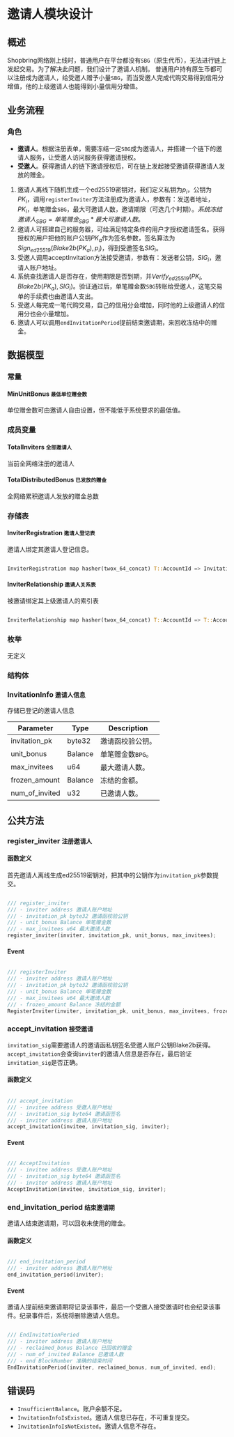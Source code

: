 # 邀请人模块设计

## 概述

Shopbring网络刚上线时，普通用户在平台都没有`SBG`（原生代币），无法进行链上发起交易。为了解决此问题，我们设计了邀请人机制。
普通用户持有原生币都可以注册成为邀请人，给受邀人赠予小量`SBG`，而当受邀人完成代购交易得到信用分增值，他的上级邀请人也能得到小量信用分增值。

## 业务流程

### 角色

- **邀请人**。根据注册表单，需要冻结一定`SBG`成为邀请人，并搭建一个链下的邀请人服务，让受邀人访问服务获得邀请授权。
- **受邀人**。获得邀请人的链下邀请授权后，可在链上发起接受邀请获得邀请人发放的赠金。

1. 邀请人离线下随机生成一个ed25519密钥对，我们定义私钥为$p_i$，公钥为$PK_i$，调用`registerInviter`方法注册成为邀请人，参数有：发送者地址，$PK_i$，单笔赠金`SBG`，最大可邀请人数，邀请期限（可选几个时期）。$系统冻结邀请人_{SBG} = 单笔赠金_{SBG} * 最大可邀请人数$。
1. 邀请人可搭建自己的服务器，可给满足特定条件的用户才授权邀请签名。获得授权的用户把他的账户公钥$PK_a$作为签名参数，签名算法为$Sign_{ed25519}(Blake2b(PK_a), p_i)$，得到受邀签名$SIG_i$。
1. 受邀人调用acceptInvitation方法接受邀请，参数有：发送者公钥，$SIG_i$，邀请人账户地址。
1. 系统查找邀请人是否存在，使用期限是否到期，并$Verify_{ed25519}(PK_i, Blake2b(PK_a), SIG_i)$。验证通过后，单笔赠金数`SBG`转账给受邀人，这笔交易单的手续费也由邀请人支出。
1. 受邀人每完成一笔代购交易，自己的信用分会增加，同时他的上级邀请人的信用分也会小量增加。
1. 邀请人可以调用`endInvitationPeriod`提前结束邀请期，来回收冻结中的赠金。

## 数据模型

### 常量

#### MinUnitBonus `最低单位赠金数`

单位赠金数可由邀请人自由设置，但不能低于系统要求的最低值。

### 成员变量

#### TotalInviters `全部邀请人`

当前全网络注册的邀请人

#### TotalDistributedBonus `已发放的赠金`

全网络累积邀请人发放的赠金总数

### 存储表

#### InviterRegistration `邀请人登记表`

邀请人绑定其邀请人登记信息。

```rust

InviterRegistration map hasher(twox_64_concat) T::AccountId => InvitationInfo<T::AccountId, T::Balance>;

```

#### InviterRelationship `邀请人关系表`

被邀请绑定其上级邀请人的索引表

```rust

InviterRelationship map hasher(twox_64_concat) T::AccountId => T::AccountId;

```

### 枚举

无定义

### 结构体

### InvitationInfo `邀请人信息`

存储已登记的邀请人信息

| Parameter    | Type    | Description      |
|--------------|---------|------------------|
| invitation_pk | byte32  | 邀请函校验公钥。  |
| unit_bonus    | Balance | 单笔赠金数`BPG`。 |
| max_invitees  | u64     | 最大邀请人数。    |
| frozen_amount | Balance | 冻结的金额。      |
| num_of_invited | u32     | 已邀请人数。      |

## 公共方法

### register_inviter `注册邀请人`

#### 函数定义

首先邀请人离线生成ed25519密钥对，把其中的公钥作为`invitation_pk`参数提交。

```rust

/// register_inviter
/// - inviter address 邀请人账户地址
/// - invitation_pk byte32 邀请函校验公钥
/// - unit_bonus Balance 单笔赠金数
/// - max_invitees u64 最大邀请人数
register_inviter(inviter, invitation_pk, unit_bonus, max_invitees);

```

#### Event

```rust

/// registerInviter
/// - inviter address 邀请人账户地址
/// - invitation_pk byte32 邀请函校验公钥
/// - unit_bonus Balance 单笔赠金数
/// - max_invitees u64 最大邀请人数
/// - frozen_amount Balance 冻结的金额
RegisterInviter(inviter, invitation_pk, unit_bonus, max_invitees, frozen_amount)

```

### accept_invitation `接受邀请`

`invitation_sig`需要邀请人的邀请函私钥签名受邀人账户公钥Blake2b获得。
`accept_invitation`会查询`inviter`的邀请人信息是否存在，最后验证`invitation_sig`是否正确。

#### 函数定义

```rust

/// accept_invitation
/// - invitee address 受邀人账户地址
/// - invitation_sig byte64 邀请函签名
/// - inviter address 邀请人账户地址
accept_invitation(invitee, invitation_sig, inviter);

```

#### Event

```rust

/// AcceptInvitation
/// - invitee address 受邀人账户地址
/// - invitation_sig byte64 邀请函签名
/// - inviter address 邀请人账户地址
AcceptInvitation(invitee, invitation_sig, inviter);

```

### end_invitation_period `结束邀请期`

邀请人结束邀请期，可以回收未使用的赠金。

#### 函数定义

```rust

/// end_invitation_period
/// - inviter address 邀请人账户地址
end_invitation_period(inviter);

```

#### Event

邀请人提前结束邀请期将记录该事件，最后一个受邀人接受邀请时也会纪录该事件。纪录事件后，系统将删除邀请人信息。

```rust

/// EndInvitationPeriod
/// - inviter address 邀请人账户地址
/// - reclaimed_bonus Balance 已回收的赠金
/// - num_of_invited Balance 已邀请人数
/// - end BlockNumber 准确的结束时间
EndInvitationPeriod(inviter, reclaimed_bonus, num_of_invited, end);

```

## 错误码

- `InsufficientBalance`。账户余额不足。
- `InvitationInfoIsExisted`。邀请人信息已存在，不可重复提交。
- `InvitationInfoIsNotExisted`。邀请人信息不存在。
